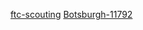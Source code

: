 [ftc-scouting](https://vif15.github.io/ftc-scouting/)
[Botsburgh-11792](https://www.botsburgh.org/)

